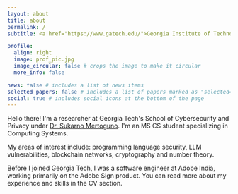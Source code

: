```yaml
---
layout: about
title: about
permalink: /
subtitle: <a href="https://www.gatech.edu/">Georgia Institute of Technology</a>

profile:
  align: right
  image: prof_pic.jpg
  image_circular: false # crops the image to make it circular
  more_info: false

news: false # includes a list of news items
selected_papers: false # includes a list of papers marked as "selected={true}"
social: true # includes social icons at the bottom of the page
---
```


Hello there! I'm a researcher at Georgia Tech's School of Cybersecurity and Privacy under <a href="https://research.gatech.edu/people/j-sukarno-mertoguno">Dr. Sukarno Mertoguno</a>. I'm an MS CS student specializing in Computing Systems.

My areas of interest include: programming language security, LLM vulnerabilities, blockchain networks, cryptography and number theory.

Before I joined Georgia Tech, I was a software engineer at Adobe India, working primarily on the Adobe Sign product. You can read more about my experience and skills in the CV section.
